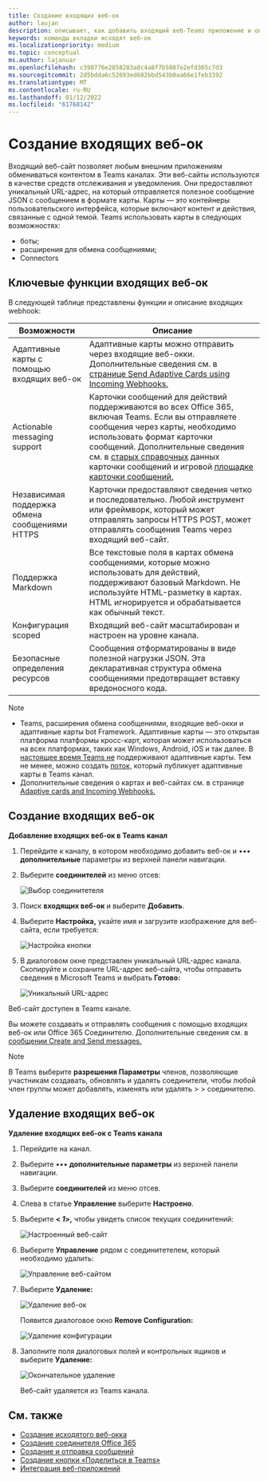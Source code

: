 ```yaml
---
title: Создание входящих веб-ок
author: laujan
description: описывает, как добавить входящий веб-Teams приложение и опубликовать внешние запросы для Teams с входящие веб-окки
keywords: команды вкладки исходят веб-ок
ms.localizationpriority: medium
ms.topic: conceptual
ms.author: lajanuar
ms.openlocfilehash: c398776e2858283a8c4a8f7b5087e2efd365c7d3
ms.sourcegitcommit: 2d5bdda6c52693ed682bbd543b0aa66e1feb3392
ms.translationtype: MT
ms.contentlocale: ru-RU
ms.lasthandoff: 01/12/2022
ms.locfileid: "61768142"
---
```

# <a name="create-incoming-webhook"></a>Создание входящих веб-ок

Входящий веб-сайт позволяет любым внешним приложениям обмениваться контентом в Teams каналах. Эти веб-сайты используются в качестве средств отслеживания и уведомления. Они предоставляют уникальный URL-адрес, на который отправляется полезное сообщение JSON с сообщением в формате карты. Карты — это контейнеры пользовательского интерфейса, которые включают контент и действия, связанные с одной темой. Teams использовать карты в следующих возможностях:

* боты;
* расширения для обмена сообщениями;
* Connectors

## <a name="key-features-of-incoming-webhook"></a>Ключевые функции входящих веб-ок

В следующей таблице представлены функции и описание входящих webhook:

| Возможности | Описание |
| ------- | ----------- |
|Адаптивные карты с помощью входящих веб-ок|Адаптивные карты можно отправить через входящие веб-окки. Дополнительные сведения см. в [странице Send Adaptive Cards using Incoming Webhooks.](../../webhooks-and-connectors/how-to/connectors-using.md#send-adaptive-cards-using-an-incoming-webhook)|
|Actionable messaging support|Карточки сообщений для действий поддерживаются во всех Office 365, включая Teams. Если вы отправляете сообщения через карты, необходимо использовать формат карточки сообщений. Дополнительные сведения см. в [старых справочных](/outlook/actionable-messages/message-card-reference) данных карточки сообщений и игровой [площадке карточки сообщений.](https://messagecardplayground.azurewebsites.net)|
|Независимая поддержка обмена сообщениями HTTPS|Карточки предоставляют сведения четко и последовательно. Любой инструмент или фреймворк, который может отправлять запросы HTTPS POST, может отправлять сообщения Teams через входящий веб-сайт.|
|Поддержка Markdown|Все текстовые поля в картах обмена сообщениями, которые можно использовать для действий, поддерживают базовый Markdown. Не используйте HTML-разметку в картах. HTML игнорируется и обрабатывается как обычный текст.|
|Конфигурация scoped|Входящий веб-сайт масштабирован и настроен на уровне канала.|
|Безопасные определения ресурсов|Сообщения отформатированы в виде полезной нагрузки JSON. Эта декларативная структура обмена сообщениями предотвращает вставку вредоносного кода.|

> [!NOTE]
> * Teams, расширения обмена сообщениями, входящие веб-окки и адаптивные карты bot Framework. Адаптивные карты — это открытая платформа платформы кросс-карт, которая может использоваться на всех платформах, таких как Windows, Android, iOS и так далее. В [настоящее время Teams не](../../webhooks-and-connectors/how-to/connectors-creating.md) поддерживают адаптивные карты. Тем не менее, можно создать [поток,](https://flow.microsoft.com/blog/microsoft-flow-in-microsoft-teams/) который публикует адаптивные карты в Teams канал.
> * Дополнительные сведения о картах и веб-сайтах см. в странице [Adaptive cards and Incoming Webhooks.](~/task-modules-and-cards/what-are-cards.md#adaptive-cards-and-incoming-webhooks)

## <a name="create-incoming-webhook"></a>Создание входящих веб-ок

**Добавление входящих веб-ок в Teams канал**

1. Перейдите к каналу, в котором необходимо добавить веб-ок и &#8226;&#8226;&#8226; **дополнительные** параметры из верхней панели навигации.
1. Выберите **соединителей** из меню отсев:

    ![Выбор соединитетеля](~/assets/images/connectors.png)

1. Поиск **входящих веб-ок** и выберите **Добавить**.
1. Выберите **Настройка,** укайте имя и загрузите изображение для веб-сайта, если требуется:

    ![Настройка кнопки](~/assets/images/configure.png)

1. В диалоговом окне представлен уникальный URL-адрес канала. Скопируйте и сохраните URL-адрес веб-сайта, чтобы отправить сведения в Microsoft Teams и выбрать **Готово:**

    ![Уникальный URL-адрес](~/assets/images/url.png)

Веб-сайт доступен в Teams канале.

Вы можете создавать и отправлять сообщения с помощью входящих веб-ок или Office 365 Соединителю. Дополнительные сведения см. в [сообщении Create and Send messages.](~/webhooks-and-connectors/how-to/connectors-using.md)

> [!NOTE]
> В Teams выберите **разрешения Параметры** членов, позволяющие участникам создавать, обновлять и удалять соединители, чтобы любой член группы может добавлять, изменять или удалять  >    >  соединителю.

## <a name="remove-incoming-webhook"></a>Удаление входящих веб-ок

**Удаление входящих веб-ок с Teams канала**

1. Перейдите на канал.
1. Выберите &#8226;&#8226;&#8226; **дополнительные параметры** из верхней панели навигации.
1. Выберите **соединителей** из меню отсев.
1. Слева в статье **Управление** выберите **Настроено**.
1. Выберите **< *1*>,** чтобы увидеть список текущих соединитений:

    ![Настроенный веб-сайт](~/assets/images/configured.png)

1. Выберите **Управление** рядом с соединитетелем, который необходимо удалить:

    ![Управление веб-сайтом](~/assets/images/manage.png)

1. Выберите **Удаление:**

    ![Удаление веб-ок](~/assets/images/remove.png)

    Появится диалоговое окно **Remove Configuration:**

    ![Удаление конфигурации](~/assets/images/removeconfiguration.png)

1. Заполните поля диалоговых полей и контрольных ящиков и выберите **Удаление:**

    ![Окончательное удаление](~/assets/images/finalremove.png)

    Веб-сайт удаляется из Teams канала.

## <a name="see-also"></a>См. также

* [Создание исходятого веб-окка](~/webhooks-and-connectors/how-to/add-outgoing-webhook.md)
* [Создание соединителя Office 365](~/webhooks-and-connectors/how-to/connectors-creating.md)
* [Создание и отправка сообщений](~/webhooks-and-connectors/how-to/connectors-using.md)
* [Создание кнопки «Поделиться в Teams»](../../concepts/build-and-test/share-to-teams.md#create-share-to-teams-button)
* [Интеграция веб-приложений](~/samples/integrate-web-apps-overview.md)
